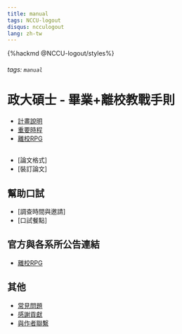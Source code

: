 ```yaml
---
title: manual
tags: NCCU-logout
disqus: ncculogout
lang: zh-tw
---
```


{%hackmd @NCCU-logout/styles%}

###### tags: `manual`

# 政大碩士 - 畢業+離校教戰手則

* [計畫說明](/@NCCU-logout/README)
* [重要時程](/@NCCU-logout/deadline)
* [離校RPG](/@NCCU-logout/logoutRPG)

## 

* [論文格式]
* [裝訂論文]

## 幫助口試

* [調查時間與邀請]
* [口試餐點]

## 官方與各系所公告連結

* [離校RPG](/@NCCU-logout/announcement)

## 其他

* [常見問題](/@NCCU-logout/FAQ)
* [感謝貢獻](/@NCCU-logout/contributor)
* [與作者聯繫](/@NCCU-logout/contact)

